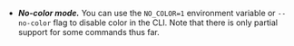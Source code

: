 <!--
If your feature is significant enough that CLI users will want to know about it,
write a short summary sentence here. This is a draft document and will be
finalized when a new minor version is released.

Notes should look like this:

# App

* ***A cool thing.*** Rather than doing the annoying thing you used to do, you can
now do a different and much cooler thing.
* ***A faster thing.*** The `command` command was sped up by 3x in most cases.

# Theme

* ***Another cool thing.*** You get the idea by now.
-->

* ***No-color mode.*** You can use the `NO_COLOR=1` environment variable or
`--no-color` flag to disable color in the CLI. Note that there is only partial
support for some commands thus far.
